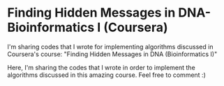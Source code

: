 # Finding Hidden Messages in DNA-Bioinformatics I (Coursera)
I'm sharing codes that I wrote for implementing algorithms discussed in Coursera's course: "Finding Hidden Messages in DNA (Bioinformatics I)"

Here, I'm sharing the codes that I wrote in order to implement the algorithms discussed in this amazing course. Feel free to comment :)
